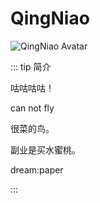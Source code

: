 # QingNiao

<img :src="$withBase('/avatars/QingNiao.jpg')" alt="QingNiao Avatar">

::: tip 简介

咕咕咕咕！

can not fly

很菜的鸟。

副业是买水蜜桃。

dream:paper

:::

